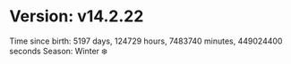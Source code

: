 # Version: v14.2.22
Time since birth: 5197 days, 124729 hours, 7483740 minutes, 449024400 seconds
Season: Winter ❄️

